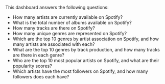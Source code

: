 This dashboard answers the following questions:

- How many artists are currently available on Spotify?
- What is the total number of albums available on Spotify?
- How many tracks are there on Spotify?
- How many unique genres are represented on Spotify?
- Which are the top 10 genres by artist association on Spotify, and how many artists are associated with each?
- What are the top 10 genres by track production, and how many tracks are there in each genre?
- Who are the top 10 most popular artists on Spotify, and what are their popularity scores?
- Which artists have the most followers on Spotify, and how many followers does each have?